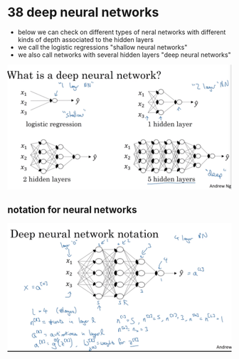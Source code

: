 # 38 deep neural networks

- below we can check on different types of neral networks with different kinds of depth associated to the hidden layers
- we call the logistic regressions "shallow neural networks"
- we also call networks with several hidden layers "deep neural networks"

![image](images/image_54.png)

## notation for neural networks

![image](images/image_55.png)